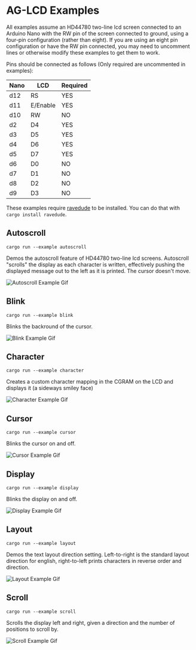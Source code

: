 # AG-LCD Examples

All examples assume an HD44780 two-line lcd screen connected to an Arduino Nano with the RW pin of the screen connected to 
ground, using a four-pin configuration (rather than eight). If you are using an eight pin configuration or have the RW pin
connected, you may need to uncomment lines or otherwise modify these examples to get them to work.

Pins should be connected as follows (Only required are uncommented in examples):

| Nano | LCD      | Required |
|------|----------|----------|
| d12  | RS       | YES      |
| d11  | E/Enable | YES      |
| d10  | RW       | NO       |
| d2   | D4       | YES      |
| d3   | D5       | YES      |
| d4   | D6       | YES      |
| d5   | D7       | YES      |
| d6   | D0       | NO       |
| d7   | D1       | NO       |
| d8   | D2       | NO       |
| d9   | D3       | NO       |

These examples require [ravedude](https://crates.io/crates/ravedude) to be installed. You can do that with `cargo install ravedude`.  

## Autoscroll

`cargo run --example autoscroll`  

Demos the autoscroll feature of HD44780 two-line lcd screens. Autoscroll "scrolls" the display as each character
is written, effectively pushing the displayed message out to the left as it is printed. The cursor doesn't move.

![Autoscroll Example Gif](../media/autoscroll_example.gif)

## Blink

`cargo run --example blink`  

Blinks the backround of the cursor.

![Blink Example Gif](../media/blink_example.gif)

## Character

`cargo run --example character`  

Creates a custom character mapping in the CGRAM on the LCD and displays it (a sideways smiley face)

![Character Example Gif](../media/character_example.gif)

## Cursor

`cargo run --example cursor`  

Blinks the cursor on and off.

![Cursor Example Gif](../media/cursor_example.gif)

## Display

`cargo run --example display`  

Blinks the display on and off.

![Display Example Gif](../media/display_example.gif)

## Layout

`cargo run --example layout`  

Demos the text layout direction setting. Left-to-right is the standard layout direction for english, right-to-left
prints characters in reverse order and direction.

![Layout Example Gif](../media/layout_example.gif)

## Scroll

`cargo run --example scroll`  

Scrolls the display left and right, given a direction and the number of positions to scroll by.

![Scroll Example Gif](../media/scroll_example.gif)